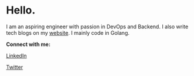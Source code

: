 # **Hello.**

I am an aspiring engineer with passion in DevOps and Backend. I also write tech blogs on my [website](https://snwzt.github.io/blogs/). I mainly code in Golang.

**Connect with me:**

[LinkedIn](https://www.linkedin.com/in/mdehury)

[Twitter](https://twitter.com/sloflayer)

